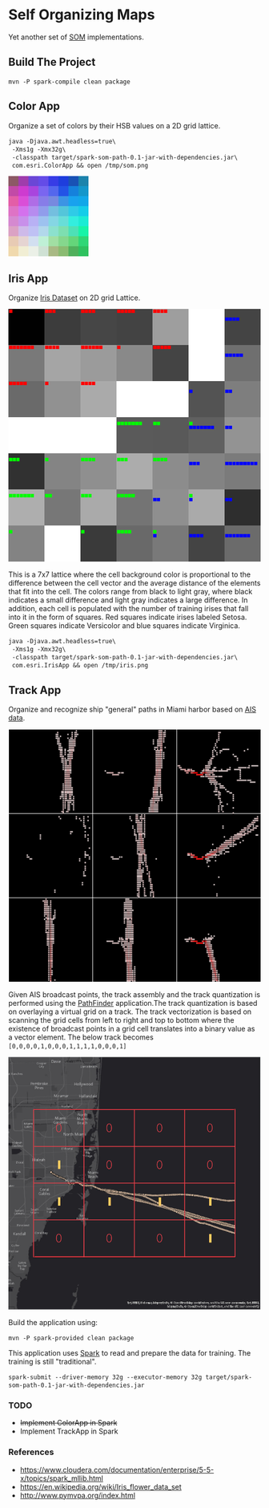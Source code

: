 # Self Organizing Maps

Yet another set of [SOM](https://en.wikipedia.org/wiki/Self-organizing_map) implementations.

## Build The Project

```
mvn -P spark-compile clean package
```

## Color App

Organize a set of colors by their HSB values on a 2D grid lattice.

```
java -Djava.awt.headless=true\
 -Xms1g -Xmx32g\
 -classpath target/spark-som-path-0.1-jar-with-dependencies.jar\
 com.esri.ColorApp && open /tmp/som.png
```

![](media/som.png)

## Iris App

Organize [Iris Dataset](https://en.wikipedia.org/wiki/Iris_flower_data_set) on 2D grid Lattice.

![](media/iris.png)

This is a 7x7 lattice where the cell background color is proportional to the difference between the cell vector and the average distance of the elements that fit into the cell. The colors range from black to light gray, where black indicates a small difference and light gray indicates a large difference. In addition, each cell is populated with the number of training irises that fall into it in the form of squares. Red squares indicate irises labeled Setosa. Green squares indicate Versicolor and blue squares indicate Virginica.

```
java -Djava.awt.headless=true\
 -Xms1g -Xmx32g\
 -classpath target/spark-som-path-0.1-jar-with-dependencies.jar\
 com.esri.IrisApp && open /tmp/iris.png
```

## Track App

Organize and recognize ship "general" paths in Miami harbor based on [AIS data](https://marinecadastre.gov/ais/).

![](media/fig2.png)

Given AIS broadcast points, the track assembly and the track quantization is performed using the [PathFinder](https://github.com/mraad/arcgis-alluxio/blob/master/src/main/scala/com/esri/PathFinder.scala) application.The track quantization is based on overlaying a virtual grid on a track.  The track vectorization is based on scanning the grid cells from left to right and top to bottom where the existence of broadcast points in a grid cell translates into a binary value as a vector element. The below track becomes `[0,0,0,0,1,0,0,0,1,1,1,1,0,0,0,1]`

![](media/Track.png)

Build the application using:

```
mvn -P spark-provided clean package
```

This application uses [Spark](http://spark.apache.org/) to read and prepare the data for training. The training is still "traditional".

```
spark-submit --driver-memory 32g --executor-memory 32g target/spark-som-path-0.1-jar-with-dependencies.jar
```

### TODO

- ~~Implement ColorApp in Spark~~
- Implement TrackApp in Spark

### References

- https://www.cloudera.com/documentation/enterprise/5-5-x/topics/spark_mllib.html
- https://en.wikipedia.org/wiki/Iris_flower_data_set
- http://www.pymvpa.org/index.html
